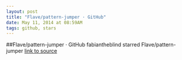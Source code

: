 ```yaml
---
layout: post
title: "Flave/pattern-jumper · GitHub"
date: May 11, 2014 at 08:59AM
tags: github, stars
---
```

##Flave/pattern-jumper · GitHub
fabiantheblind starred Flave/pattern-jumper
[link to source](http://ift.tt/1nAP2w0) 
